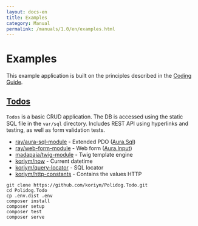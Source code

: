 ```yaml
---
layout: docs-en
title: Examples
category: Manual
permalink: /manuals/1.0/en/examples.html
---
```


# Examples

This example application is built on the principles described in the [Coding Guide](http://bearsunday.github.io/manuals/1.0/en/coding-guide.html).

## [Todos](https://github.com/koriym/Polidog.Todo)

`Todos` is a basic CRUD application. The DB is accessed using the static　SQL file in the `var/sql` directory. Includes REST API using hyperlinks and testing, as well as form validation tests.

  * [ray/aura-sql-module](https://github.com/ray-di/Ray.AuraSqlModule) - Extended PDO ([Aura.Sql](https://github.com/auraphp/Aura.Sql))
  * [ray/web-form-module](https://github.com/ray-di/Ray.WebFormModule) - Web form ([Aura.Input](https://github.com/auraphp/Aura.Input))
  * [madapaja/twig-module](https://github.com/madapaja/Madapaja.TwigModule) - Twig template engine
  * [koriym/now](https://github.com/koriym/Koriym.Now) - Current datetime
  * [koriym/query-locator](https://github.com/koriym/Koriym.QueryLocator) - SQL locator
  * [koriym/http-constants](https://github.com/koriym/Koriym.HttpConstants) - Contains the values HTTP

```
git clone https://github.com/koriym/Polidog.Todo.git
cd Polidog.Todo
cp .env.dist .env
composer install
composer setup
composer test
composer serve
```
